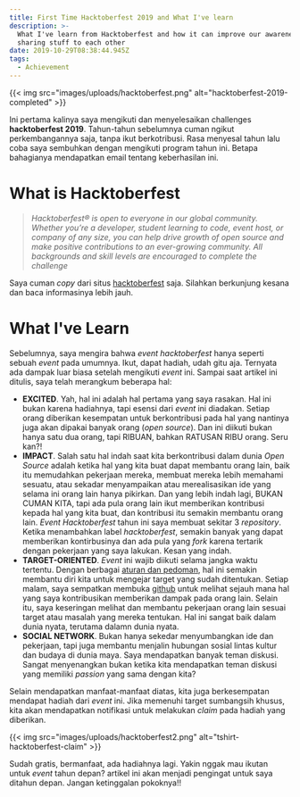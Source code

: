 ```yaml
---
title: First Time Hacktoberfest 2019 and What I've learn
description: >-
  What I've learn from Hacktoberfest and how it can improve our awareness about
  sharing stuff to each other
date: 2019-10-29T08:38:44.945Z
tags:
  - Achievement
---
```


{{< img src="images/uploads/hacktoberfest.png" alt="hacktoberfest-2019-completed" >}}

Ini pertama kalinya saya mengikuti dan menyelesaikan challenges **hacktoberfest 2019**. Tahun-tahun sebelumnya cuman ngikut perkembangannya saja, tanpa ikut berkotribusi. Rasa menyesal tahun lalu coba saya sembuhkan dengan mengikuti program tahun ini. Betapa bahagianya mendapatkan email tentang keberhasilan ini.

# What is Hacktoberfest

> _Hacktoberfest® is open to everyone in our global community. Whether you’re a developer, student learning to code, event host, or company of any size, you can help drive growth of open source and make positive contributions to an ever-growing community. All backgrounds and skill levels are encouraged to complete the challenge_

Saya cuman _copy_ dari situs [hacktoberfest](https://hacktoberfest.digitalocean.com/) saja. Silahkan berkunjung kesana dan baca informasinya lebih jauh.

# What I've Learn

Sebelumnya, saya mengira bahwa _event hacktoberfest_ hanya seperti sebuah _event_ pada umumnya. Ikut, dapat hadiah, udah gitu aja. Ternyata ada dampak luar biasa setelah mengikuti _event_ ini. Sampai saat artikel ini ditulis, saya telah merangkum beberapa hal:

* **EXCITED**. Yah, hal ini adalah hal pertama yang saya rasakan. Hal ini bukan karena hadiahnya, tapi esensi dari _event_ ini diadakan. Setiap orang diberikan kesempatan untuk berkontribusi pada hal yang nantinya juga akan dipakai banyak orang (_open source_). Dan ini diikuti bukan hanya satu dua orang, tapi RIBUAN, bahkan RATUSAN RIBU orang. Seru kan?!
* **IMPACT**. Salah satu hal indah saat kita berkontribusi dalam dunia _Open Source_ adalah ketika hal yang kita buat dapat membantu orang lain, baik itu memudahkan pekerjaan mereka, membuat mereka lebih memahami sesuatu, atau sekadar menyampaikan atau merealisasikan ide yang selama ini orang lain hanya pikirkan. Dan yang lebih indah lagi, BUKAN CUMAN KITA, tapi ada pula orang lain ikut  memberikan kontribusi kepada hal yang kita buat, dan kontribusi itu semakin membantu orang lain. _Event Hacktoberfest_ tahun ini saya membuat sekitar 3 _repository_. Ketika menambahkan label _hacktoberfest_, semakin banyak yang dapat memberikan kontirbusinya dan ada pula yang _fork_ karena tertarik dengan pekerjaan yang saya lakukan. Kesan yang indah.
* **TARGET-ORIENTED**. _Event_ ini wajib diikuti selama jangka waktu tertentu. Dengan berbagai [aturan dan pedoman](https://hacktoberfest.digitalocean.com/details), hal ini semakin membantu diri kita untuk mengejar target yang sudah ditentukan. Setiap malam, saya sempatkan membuka [github](https://github.com) untuk melihat sejauh mana hal yang saya kontribusikan memberikan dampak pada orang lain. Selain itu, saya keseringan melihat dan membantu pekerjaan orang lain sesuai target atau masalah yang mereka tentukan. Hal ini sangat baik dalam dunia nyata, terutama dalamn dunia nyata.
* **SOCIAL NETWORK**. Bukan hanya sekedar menyumbangkan ide dan pekerjaan, tapi juga membantu menjalin hubungan sosial lintas kultur dan budaya di dunia maya. Saya mendapatkan banyak teman diskusi. Sangat menyenangkan bukan ketika kita mendapatkan teman diskusi yang memiliki _passion_ yang sama dengan kita?

Selain mendapatkan manfaat-manfaat diatas, kita juga berkesempatan mendapat hadiah dari _event_ ini. Jika memenuhi target sumbangsih khusus, kita akan mendapatkan notifikasi untuk melakukan _claim_ pada hadiah yang diberikan. 

{{< img src="images/uploads/hacktoberfest2.png" alt="tshirt-hacktoberfest-claim" >}}

Sudah gratis, bermanfaat, ada hadiahnya lagi. Yakin nggak mau ikutan untuk _event_ tahun depan? artikel ini akan menjadi pengingat untuk saya ditahun depan. Jangan ketinggalan pokoknya!!
